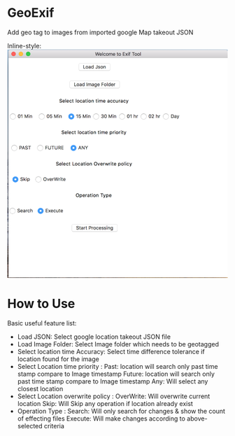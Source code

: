 # GeoExif
Add geo tag to images from imported google Map takeout JSON

Inline-style:
![Application overviewt](https://github.com/mahtorohit/GeoExif/blob/master/app.png "Application overview")


# How to Use

Basic useful feature list:

 * Load JSON: Select google location takeout JSON file
 * Load Image Folder: Select Image folder which needs to be geotagged
 * Select location time Accuracy: Select time difference tolerance if location found for the image
 * Select Location time priority :
 	Past: location will search only past time stamp compare to Image timestamp
    Future: location will search only past time stamp compare to Image timestamp
    Any: Will select any closest location
 * Select Location overwrite policy :
 	OverWrite: Will overwrite current location
    Skip: Will Skip any operation if location already exist
 * Operation Type :
 	Search: Will only search for changes & show the count of effecting files
    Execute: Will make changes according to above-selected criteria